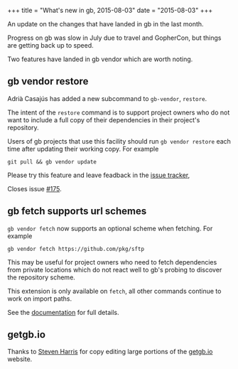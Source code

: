 +++
title = "What's new in gb, 2015-08-03"
date = "2015-08-03"
+++

An update on the changes that have landed in gb in the last month.

<!--more-->

Progress on gb was slow in July due to travel and GopherCon, but things are getting back up to speed. 

Two features have landed in gb vendor which are worth noting.

## gb vendor restore

Adrià Casajús has added a new subcommand to `gb-vendor`, `restore`. 

The intent of the `restore` command is to support project owners who do not want to include a full copy of their dependencies in their project's repository. 

Users of gb projects that use this facility should run `gb vendor restore` each time after updating their working copy. For example

	git pull && gb vendor update

Please try this feature and leave feadback in the [issue tracker](https://github.com/constabulary/gb/issues),

Closes issue [#175](https://github.com/constabulary/gb/issues/175).

## gb fetch supports url schemes

`gb vendor fetch` now supports an optional scheme when fetching. For example

    gb vendor fetch https://github.com/pkg/sftp

This may be useful for project owners who need to fetch dependencies from private locations which do not react well to gb's probing to discover the repository scheme. 

This extension is only available on `fetch`, all other commands continue to work on import paths.

See the [documentation](http://godoc.org/github.com/constabulary/gb/cmd/gb-vendor) for full details.

## getgb.io

Thanks to [Steven Harris](https://github.com/seh) for copy editing large portions of the [getgb.io](https://getgb.io/) website.
